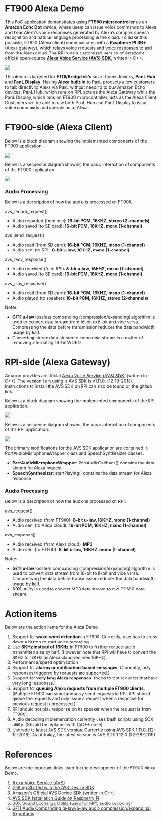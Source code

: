 # FT900 Alexa Demo


This PoC application demonstrates using <b>FT900 microcontroller</b> as an <b>Amazon Echo Dot</b> device, where users can issue voice commands to Alexa and hear Alexa’s voice responses generated by Alexa’s complex speech recognition and natural language processing in the cloud. To make this possible, FT900 (Alexa client) communicates with a <b>Raspberry PI 3B+</b> (Alexa gateway), which relays voice requests and voice responses to and from the Alexa cloud. The RPI runs a customized version of Amazon’s official open-source <b>[Alexa Voice Service (AVS) SDK](https://github.com/alexa/avs-device-sdk)</b>, written in C++.

![](https://github.com/richmondu/FT900/blob/master/Alexa/Amazon%20Alexa%20Client/docs/images/system_diagram.jpg)

This demo is targeted for <b>FTDI/Bridgetek’s</b> smart home devices, <b>PanL Hub</b> and <b>PanL Display</b>. Having <b>[Alexa built-in](https://developer.amazon.com/alexa-voice-service)</b> to PanL products allow customers to talk directly to Alexa via PanL without needing to buy Amazon Echo devices. PanL Hub, which runs on RPI, acts as the Alexa Gateway while the PanL Display, which runs on FT900 microcontroller, acts as the Alexa Client. Customers will be able to use both PanL Hub and PanL Display to issue voice commands and operations to Alexa.


# FT900-side (Alexa Client)

Below is a block diagram showing the implemented components of the FT900 application.

![](https://github.com/richmondu/FT900/blob/master/Alexa/Amazon%20Alexa%20Client/docs/images/block_diagram.jpg)


Below is a sequence diagram showing the basic interaction of components of the FT900 application.

![](https://github.com/richmondu/FT900/blob/master/Alexa/Amazon%20Alexa%20Client/docs/images/sequence_diagram.jpg)


### Audio Processing 

Below is a description of how the audio is processed on FT900.

avs_record_request()
- Audio recorded (from mic): <b>16-bit PCM, 16KHZ, stereo (2-channels)</b>
- Audio saved (to SD card): <b>16-bit PCM, 16KHZ, mono (1-channel)</b>

avs_send_request()
- Audio read (from SD card): <b>16-bit PCM, 16KHZ, mono (1-channel)</b>
- Audio sent (to RPI): <b>8-bit u-law, 16KHZ, mono (1-channel)</b>

avs_recv_response()
- Audio received (from RPI): <b>8-bit u-law, 16KHZ, mono (1-channel)</b>
- Audio saved (to SD card): <b>16-bit PCM, 16KHZ, mono (1-channel)</b>

avs_play_response()
- Audio read (from SD card): <b>16-bit PCM, 16KHZ, mono (1-channel)</b>
- Audio played (to speaker): <b>16-bit PCM, 16KHZ, stereo (2-channels)</b>

Notes
- <b>G711 u-law</b> lossless companding (compression/expanding) algorithm is used to convert data stream from 16-bit to 8-bit and vice versa. Compressing the data before transmission reduces the data bandwidth usage by half.
- Converting stereo data stream to mono data stream is a matter of removing alternating 16-bit WORD.


# RPI-side (Alexa Gateway)

Amazon provides an official [Alexa Voice Service (AVS) SDK](https://github.com/alexa/avs-device-sdk), (written in C++). The version I am using is AVS SDK is v1.11.0, (12-19-2018). Instructions to install the AVS SDK on RPI can also be found on the github link.


Below is a block diagram showing the implemented components of the RPI application.

![](https://github.com/richmondu/FT900/blob/master/Alexa/Amazon%20Alexa%20Client/docs/images/block_diagram_rpi.jpg)


Below is a sequence diagram showing the basic interaction of components of the RPI application.

![](https://github.com/richmondu/FT900/blob/master/Alexa/Amazon%20Alexa%20Client/docs/images/sequence_diagram_rpi.jpg)

The primary modifications for the AVS SDK application are contained in PortAudioMicrophoneWrapper class and SpeechSynthesizer classes.
- <b>PortAudioMicrophoneWrapper</b>: PortAudioCallback() contains the data stream for Alexa request
- <b>SpeechSynthesizer</b>: startPlaying() contains the data stream for Alexa response


### Audio Processing 

Below is a description of how the audio is processed on RPI.

avs_request()
- Audio received (from FT900): <b>8-bit u-law, 16KHZ, mono (1-channel)</b>
- Audio sent (to Alexa cloud): <b>16-bit PCM, 16KHZ, mono (1-channel)</b>

avs_response()
- Audio received (from Alexa cloud): <b>MP3</b>
- Audio sent (to FT900): <b>8-bit u-law, 16KHZ, mono (1-channel)</b>

Notes
- <b>G711 u-law</b> lossless companding (compression/expanding) algorithm is used to convert data stream from 16-bit to 8-bit and vice versa. Compressing the data before transmission reduces the data bandwidth usage by half.
- <b>SOX</b> utility is used to convert MP3 data stream to raw PCM16 data stream.


# Action items

Below are the action items for the Alexa Demo.
1. Support for <b>wake-word detection</b> in FT900. Currently, user has to press down a button to start voice recording.
2. Use <b>8KHz instead of 16KHz</b> in FT900 to further reduce audio transmitted size by half. (However, note that RPI will have to convert the 8KHz to 16KHz as Alexa cloud requires 16KHz).
3. Performance/speed optimization
4. Support for <b>alarms or notification-based messages</b>. (Currently, only responses triggered by requests are supported.)
5. Support for <b>very long Alexa responses</b>. (Need to test requests that have very long responses.)
6. Support for <b>queuing Alexa requests from multiple FT900 clients</b>. (Multiple FT900 can simultaneously send requests to RPI. RPI should queue the requests and only issue a request when a response for previous request is processed.)
7. RPI should not play response on its speaker when the request is from FT900.
8. Audio decoding implementation currently uses bash scripts using SOX utility. (Should be replaced with C/C++ code)
9. Upgrade to latest AVS SDK version. Currently using AVS SDK 1.11.0, (12-19-2018). As of today, the latest version is AVS SDK 1.12.0 (02-28-2019).


# References

Below are the important links used for the development of the FT900 Alexa Demo.
1. [Alexa Voice Service (AVS)](https://developer.amazon.com/alexa-voice-service)
2. [Getting Started with the AVS Device SDK](https://www.youtube.com/watch?v=F5DixCPJYo8&feature=youtu.be)
3. [Amazon's Official AVS Device SDK (written in C++)](https://github.com/alexa/avs-device-sdk)
4. [AVS SDK Installation Guide on Raspberry PI](https://github.com/alexa/avs-device-sdk/wiki/Raspberry-Pi-Quick-Start-Guide-with-Script)
5. [SOX Sound Exchange Utility (used for MP3 audio decoding)](http://sox.sourceforge.net)
6. [G711 Audio Companding (u-law/a-law audio compression/expanding) Algorithms](https://en.wikipedia.org/wiki/G.711)

